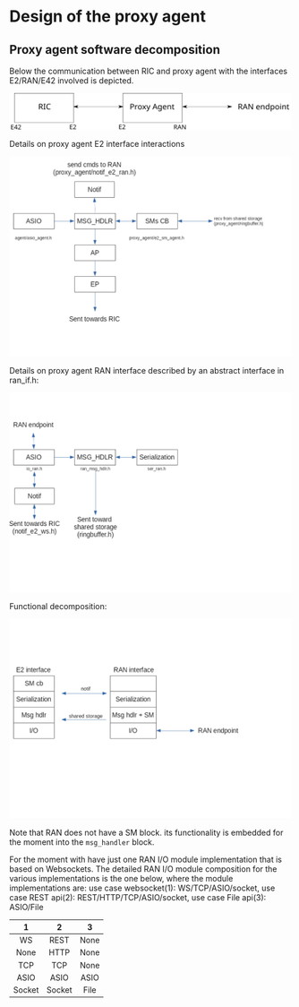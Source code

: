 # Design of the proxy agent

## Proxy agent software decomposition

Below the communication between RIC and proxy agent with the interfaces E2/RAN/E42 involved is depicted.

![Communication between RIC and Proxy Agent](img/fig1.svg)

Details on proxy agent E2 interface interactions

![E2 interface interactions](img/fig2.png)

 
Details on proxy agent RAN interface described by an abstract interface in ran_if.h:


![RAN interface](img/fig3.png)
 

Functional decomposition:

![Functional Decomposition of Proxy Agent](img/fig4.png)

Note that RAN does not have a SM block. its functionality is embedded for the moment into the `msg_handler` block.

For the moment with have just one RAN I/O module implementation that is based on Websockets. 
The detailed RAN I/O module composition for the various implementations is the one below, where the module implementations are: 
use case websocket(1): WS/TCP/ASIO/socket, use case REST api(2): REST/HTTP/TCP/ASIO/socket, use case File api(3): ASIO/File


| 1  |  2   |  3  |
|:--:|:----:|:---:|
| WS | REST | None|
|None| HTTP| None |
| TCP| TCP | None |
|ASIO|ASIO | ASIO |
| Socket | Socket | File |